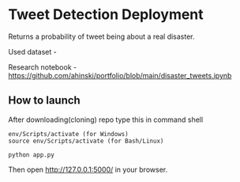 # Tweet Detection Deployment
Returns a probability of tweet being about a real disaster.

Used dataset - 

Research notebook - https://github.com/ahinski/portfolio/blob/main/disaster_tweets.ipynb

## How to launch
After downloading(cloning) repo type this in command shell

    env/Scripts/activate (for Windows)
    source env/Scripts/activate (for Bash/Linux)
    
    python app.py
Then open http://127.0.0.1:5000/ in your browser.
